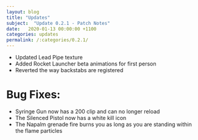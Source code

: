 ```yaml
---
layout: blog
title: "Updates"
subject:  "Update 0.2.1 - Patch Notes"
date:   2020-01-13 00:00:00 +1100
categories: updates
permalink: /:categories/0.2.1/ 
---
```

- Updated Lead Pipe texture
- Added Rocket Launcher beta animations for first person 
- Reverted the way backstabs are registered

# Bug Fixes: 
- Syringe Gun now has a 200 clip and can no longer reload
- The Silenced Pistol now has a white kill icon
- The Napalm grenade fire burns you as long as you are standing within the flame particles 